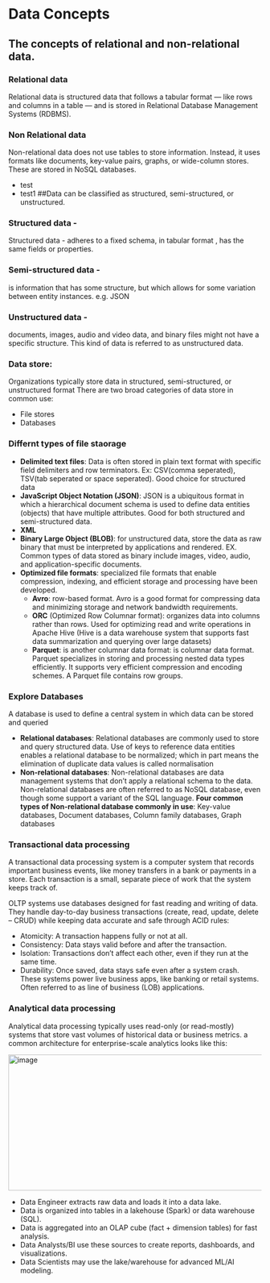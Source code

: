 # Data Concepts 


## The concepts of relational and non-relational data.

### Relational data
Relational data is structured data that follows a tabular format — like rows and columns in a table — and is stored in Relational Database Management Systems (RDBMS).

### Non Relational data
Non-relational data does not use tables to store information. Instead, it uses formats like documents, key-value pairs, graphs, or wide-column stores. These are stored in NoSQL databases.

- test
- test1
##Data can be classified as structured, semi-structured, or unstructured.

### Structured data - 
Structured data - adheres to a fixed schema, in tabular format , has the same fields or properties.
### Semi-structured data -
is information that has some structure, but which allows for some variation between entity instances. e.g. JSON
### Unstructured data -
documents, images, audio and video data, and binary files might not have a specific structure. This kind of data is referred to as unstructured data.

### Data store:
Organizations typically store data in structured, semi-structured, or unstructured format 
There are two broad categories of data store in common use:
- File stores
- Databases

### Differnt types of file staorage
- **Delimited text files**: Data is often stored in plain text format with specific field delimiters and row terminators. Ex: CSV(comma seperated), TSV(tab seperated or space seperated). Good choice for structured data
- **JavaScript Object Notation (JSON)**: JSON is a ubiquitous format in which a hierarchical document schema is used to define data entities (objects) that have multiple attributes. Good for both structured and semi-structured data.
- **XML**
- **Binary Large Object (BLOB)**: for unstructured data, store the data as raw binary that must be interpreted by applications and rendered. EX. Common types of data stored as binary include images, video, audio, and application-specific documents.
- **Optimized file formats**: specialized file formats that enable compression, indexing, and efficient storage and processing have been developed.
  - **Avro**: row-based format. Avro is a good format for compressing data and minimizing storage and network bandwidth requirements.
  - **ORC** (Optimized Row Columnar format): organizes data into columns rather than rows. Used for optimizing read and write operations in Apache Hive (Hive is a data warehouse system that supports fast data summarization and querying over large datasets)
  - **Parquet**: is another columnar data format: is columnar data format. Parquet specializes in storing and processing nested data types efficiently. It supports very efficient compression and encoding schemes. A Parquet file contains row groups. 

### Explore Databases
A database is used to define a central system in which data can be stored and queried
  - **Relational databases**: Relational databases are commonly used to store and query structured data.  Use of keys to reference data entities enables a relational database  to be normalized; which in part means the elimination of duplicate data values is called normalisation
  - **Non-relational databases**: Non-relational databases are data management systems that don’t apply a relational schema to the data. Non-relational databases are often referred to as NoSQL database, even though some support a variant of the SQL language.
        **Four common types of Non-relational database commonly in use**:
        Key-value databases,
        Document databases,
        Column family databases,
        Graph databases

### Transactional data processing
A transactional data processing system is a computer system that records important business events, like money transfers in a bank or payments in a store. Each transaction is a small, separate piece of work that the system keeps track of.

OLTP systems use databases designed for fast reading and writing of data. They handle day-to-day business transactions (create, read, update, delete – CRUD) while keeping data accurate and safe through ACID rules:
 - Atomicity: A transaction happens fully or not at all.
 - Consistency: Data stays valid before and after the transaction.
 - Isolation: Transactions don’t affect each other, even if they run at the same time.
 -  Durability: Once saved, data stays safe even after a system crash.
These systems power live business apps, like banking or retail systems. Often referred to as line of business (LOB) applications.

### Analytical data processing
Analytical data processing typically uses read-only (or read-mostly) systems that store vast volumes of historical data or business metrics.
a common architecture for enterprise-scale analytics looks like this:

<img width="1188" height="270" alt="image" src="https://github.com/user-attachments/assets/a827303e-87f5-4dd9-a90b-3276c35a8bd0" />

- Data Engineer extracts raw data and loads it into a data lake.
- Data is organized into tables in a lakehouse (Spark) or data warehouse (SQL).
- Data is aggregated into an OLAP cube (fact + dimension tables) for fast analysis.
- Data Analysts/BI use these sources to create reports, dashboards, and visualizations.
- Data Scientists may use the lake/warehouse for advanced ML/AI modeling.
